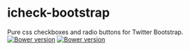 # icheck-bootstrap 
Pure css checkboxes and radio buttons for Twitter Bootstrap.
<a href="#" target="_blank"><img src="https://img.shields.io/badge/bower-v1.0.5-blue.svg" alt="Bower version"></a>
<a href="https://www.nuget.org/packages/icheck-bootstrap" target="_blank"><img src="https://img.shields.io/badge/nuget-v1.0.5-blue.svg" alt="Bower version"></a>
